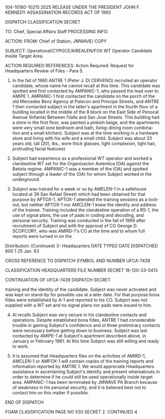 104-10180-10215	2025 RELEASE UNDER THE PRESIDENT JOHN F. KENNEDY ASSASSINATION RECORDS ACT OF 1992

DISPATCH
CLASSIFICATION
SECRET

TO:
Chief, Special Affairs Staff
PROCESSING
INFO:

ACTION:
FROM:	Chief of Station, JMWAVE/ COPY

SUBJECT:
Operational/CYPOCE/AIREALEN/FOX
WT Operator Candidate Inside Target Area.

ACTION REQUIRED
REFERENCES:
Action Required:	Request for Headquarters Review of Files - Para 5.

1. In the fall of 1960 ANTRE 1 (Peter J. DI CERVENO)
recruited an operator candidate, whose name he
cannot recall at this time. This candidate was spotted and
first contacted by AMPANIC-1, who passed the lead over to
AMIPE 1. AMPANIC-1 first contacted the candidate on the porch
of the old Mercedes Benz Agency at Palecon and Principe Streets,
and ANTRE 1 then contacted subject in the latter's apartment in
the fourth floor of a building located in the middle of the 8
block on the East Side of Penocal Avenue (Infanta) Between (Valle
and San Jose Streets. This building had a store in the first
floor, was painted a pinkish beige, and the apartments were
very small (one bedroom and bath, living-dining room combina-
tion and a small kitchen). Subject was at the time working in
a hardware store and living with his wife and a small child.
Subject was about 33 years old, tall (20), lbs., wore thick
glasses, light complexion, light hair, protruding facial features)

2. Subject had experience as a professional WT operator
and worked a clandestine WT set for the Organizacion Autentica
(OA) against the Batista regime. AMPANIC-1 was a member of the
(OA) and spotted subject through a leader of the (OA) for whom
Subject worked in the underground.

3. Subject was trained for a week or so by AMELEN-1 in a
safehouse located at 39 San Rafael Street) which had been obtained
for that purpose by APTOX-1. APTOX-1 attended the training
sessions as a lock-out, but neither APTOX-1 nor AMCLEN-1 knew
the identity and address of the trainee. Training included the
clandestine operation of a RS-1, the use of signal plans, the use
of pads in coding and decoding, and personal security. Training
was conducted in the fall of 1969 after recruitment of Subject
and with the approval of CO George D. SCOPCORY, who was AMIRD-1's
CO at the time and to whom full reports were turned in on the

Distribution: (Continued)
3- Headquarters
DATE TYPED DATE DISPATCHED
600 1 25 Jan. 63

CROSS REFERENCE TO DISPATCH SYMBOL AND NUMBER
UFCA-7439

CLASSIFICATION	HEADQUARTERS FILE NUMBER
SECRET	19-120-33-5413

CONTINUATION OF	UFCA-7439
DISPATCH	SECRET

training and the identity of the candidate. Subject was never
activated and was kept on stand-by for possible use at a later
date. For that purpose bona fides were established by A-1
and reported to his CO. Subject was not supplied with a WT set
and no signal plans nor pads were issued to him.

4. Al recalls Subject was very secure in his clandestine
contacts and operations. Despite established bona fides, ANTRE 1
had considerable trouble in gaining Subject's confidence and ol
three preliminary contacts were necessary before getting down to
business. Subject was last contacted by AMIPE-1 at Subject's
apartment described above, in January or February 1961. At
this time Subject was still willing and ready to work.

5. It is assumed that Headquarters files on the activities of
AMIRD-1, AMCLEN-1 or AMFOX-1 will contain copies of the training
reports and information reported by AMTRE 1. We would appreciate
Headquarters assistance in ascertaining Subject's identity and
present whereabouts in order to determine if he could still be
used operationally inside target area. AMPANIC-1 has been
terminated by JMWAVE PA Branch because of weakness in his personal
security, and it is believed best not to contact him on this
matter if possible.

END OF DISPATCH

FOAM CLASSIFICATION PAGE NO
530 SECRET 2.
CONTINUED 4
